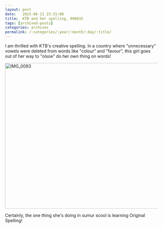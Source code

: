 ```yaml
---
layout: post
date:	2015-06-11 23:31:00
title:  KTB and her spelling, 090615
tags: [archived-posts]
categories: archives
permalink: /:categories/:year/:month/:day/:title/
---
```

I am thrilled with KTB's creative spelling. In a country where "unnecessary" vowels were deleted from words like "colour" and "favour", this girl goes out of her way to "olsoe" do her own thing on words!

<a href="https://www.flickr.com/photos/86494503@N00/18526490699" title="IMG_0093 by mohandep, on Flickr"><img src="https://c1.staticflickr.com/1/283/18526490699_f693f4b2ca_z.jpg" width="640" height="480" alt="IMG_0093"></a>

Certainly, the one thing she's doing in sumur scool is learning Original Spelling!
